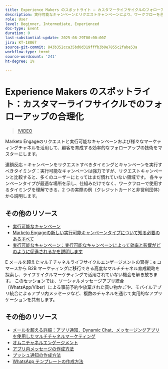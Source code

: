 ```yaml
---
title: Experience Makers のスポットライト – カスタマーライフサイクルのフォローアップを合理化
description: 実行可能なキャンペーンとリクエストキャンペーンにより、ワークフローを合理化し、データの精度を向上させ、リアルタイムのマルチチャネル戦略でエンゲージメントを強化する方法を説明します。
role: User
level: Beginner, Intermediate, Experienced
doc-type: Event
duration: 0
last-substantial-update: 2025-08-29T00:00:00Z
jira: KT-18867
source-git-commit: 843b352cca35bd0d319fffb3b0e7855c2fabe53a
workflow-type: tm+mt
source-wordcount: '241'
ht-degree: 1%

---
```



# Experience Makers のスポットライト：カスタマーライフサイクルでのフォローアップの合理化

>[!VIDEO](https://video.tv.adobe.com/v/3471390/?learn=on&enablevpops)

Marketo Engageのリクエストと実行可能なキャンペーンおよび様々なマーケティングチャネルを活用して、顧客を育成する効率的なフォローアップの技術をマスターにします。

連鎖反応 – キャンペーンをリクエストすべきタイミングとキャンペーンを実行すべきタイミング：実行可能なキャンペーンは強力ですが、リクエストキャンペーンと比較すると、多くのユーザーにとってはまだ慣れていない領域です。 各キャンペーンタイプが最適な場所を示し、仕組みだけでなく、ワークフローで使用するタイミングを理解できる、2 つの実際の例（クレジットカードと非営利団体）から説明します。

## その他のリソース

* [ 実行可能なキャンペーン ](https://experienceleague.adobe.com/ja/docs/marketo/using/product-docs/core-marketo-concepts/smart-campaigns/flow-actions/execute-campaign)
* [Marketo Engageの新しい実行可能キャンペーンタイプについて知る必要のあるすべて ](https://mugs.marketo.com/events/details/marketo-houston-mug-presents-everything-you-need-to-know-about-the-new-executable-campaign-type-in-marketo/)
* [ 実行可能なキャンペーン：実行可能なキャンペーンによって効率と影響がどのように促進されるかを説明します ](https://www.youtube.com/watch?v=QGC4Bhn5BpU)

E メールを超えたマルチチャネルライフサイクルエンゲージメントの習得：e コマースから B2B マーケティングに移行できる高度なマルチチャネル育成戦略を探索し、ライフサイクルマーケティングで活用されていない機会を解き放ちます。 このセッションでは、ソーシャルメッセージアプリ統合（WhatsApp/Viber）による事前予約や放棄された買い物かごや、モバイルアプリ統合によるアプリ内メッセージなど、複数のチャネルを通じて実用的なアプリケーションを共有します。

## その他のリソース

* [ メールを超える詳細：アプリ通知、Dynamic Chat、メッセージングアプリを使用したマルチチャネルマーケティング ](https://mugs.marketo.com/events/details/marketo-adobe-deep-dive-mug-presents-beyond-emails-multi-channel-marketing-with-app-notifications-dynamic-chat-and-messaging-apps/)
* [ オムニチャネルエンゲージメント ](https://business.adobe.com/sg/products/marketo/omnichannel-engagement.html)
* [ アプリ内メッセージの作成方法 ](https://experienceleague.adobe.com/ja/docs/marketo/using/product-docs/mobile-marketing/in-app-messages/creating-in-app-messages/create-an-in-app-message)
* [ プッシュ通知の作成方法 ](https://experienceleague.adobe.com/ja/docs/marketo/using/product-docs/mobile-marketing/push-notifications/understanding-push-notifications)
* [WhatsApp テンプレートの作成方法 ](https://community.sinch.com/t5/Settings/Create-a-WhatsApp-message-template-new-experience/ta-p/11599)
